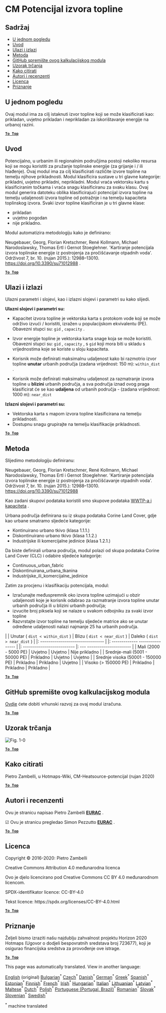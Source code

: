 <h1><a class="anchor" id="cm-heat-source-potential" href="#cm-heat-source-potential"><i class="fa fa-link"></i></a>CM Potencijal izvora topline</h1><h2><a class="anchor" id="table-of-contents" href="#table-of-contents"><i class="fa fa-link"></i></a> Sadržaj</h2><ul><li> <a href="#in-a-glance">U jednom pogledu</a></li><li> <a href="#introduction">Uvod</a></li><li> <a href="#inputs-and-outputs">Ulazi i izlazi</a></li><li> <a href="#method">Metoda</a></li><li> <a href="#github-repository-of-this-calculation-module">GitHub spremište ovog kalkulacijskog modula</a></li><li> <a href="#sample-run">Uzorak trčanja</a></li><li> <a href="#how-to-cite">Kako citirati</a></li><li> <a href="#authors-and-reviewers">Autori i recenzenti</a></li><li> <a href="#license">Licenca</a></li><li> <a href="#acknowledgement">Priznanje</a></li></ul><h2><a class="anchor" id="in-a-glance" href="#in-a-glance"><i class="fa fa-link"></i></a> U jednom pogledu</h2><p> Ovaj modul ima za cilj istaknuti izvor topline koji se može klasificirati kao: prikladan, uvjetno prikladan i neprikladan za iskorištavanje energije na urbanoj razini.</p><p> <a href="#table-of-contents"><strong><code>To Top</code></strong></a></p><h2><a class="anchor" id="introduction" href="#introduction"><i class="fa fa-link"></i></a> Uvod</h2><p> Potencijalno, u urbanim ili regionalnim područjima postoji nekoliko resursa koji se mogu koristiti za pružanje toplinske energije (za grijanje i / ili hlađenje). Ovaj modul ima za cilj klasificirati različite izvore topline na temelju njihove prikladnosti. Modul klasificira sustave u tri glavne kategorije: prikladni, uvjetno prikladni, neprikladni. Modul vraća vektorsku kartu s klasificiranim točkama i vraća snagu klasificiranu za svaku klasu. Ovaj modul generira datoteku oblika klasificirajući potencijal izvora topline na temelju udaljenosti izvora topline od potražnje i na temelju kapaciteta toplinskog izvora. Svaki izvor topline klasificiran je u tri glavne klase:</p><ul><li> prikladan</li><li> uvjetno pogodan</li><li> nije prikladno.</li></ul><p> Modul automatizira metodologiju kako je definirano:</p><p> Neugebauer, Georg, Florian Kretschmer, René Kollmann, Michael Narodoslawsky, Thomas Ertl i Gernot Stoeglehner. &#39;Kartiranje potencijala izvora toplinske energije iz postrojenja za pročišćavanje otpadnih voda&#39;. Održivost 7, br. 10. (rujan 2015.): 12988–13010. <a href="https://doi.org/10.3390/su71012988">https://doi.org/10.3390/su71012988</a> .</p><p> <a href="#table-of-contents"><strong><code>To Top</code></strong></a></p><h2><a class="anchor" id="inputs-and-outputs" href="#inputs-and-outputs"><i class="fa fa-link"></i></a> Ulazi i izlazi</h2><p> Ulazni parametri i slojevi, kao i izlazni slojevi i parametri su kako slijedi.</p><p> <strong>Ulazni slojevi i parametri su:</strong></p><ul><li><p> Kapacitet izvora topline je vektorska karta s protokom vode koji se može održivo izvući / koristiti, izražen u populacijskom ekvivalentu (PE). Obavezni stupci su: <code>gid</code> , <code>capacity</code> .</p></li><li><p> Izvor energije topline je vektorska karta snage koja se može koristiti. Obavezni stupci su: <code>gid</code> , <code>capacity</code> , s <code>gid</code> koji mora biti u skladu s vrijednostima koje se koriste u sloju kapaciteta.</p></li><li><p> Korisnik može definirati maksimalnu udaljenost kako bi razmotrio izvor topline <strong>unutar</strong> urbanih područja (zadana vrijednost: 150 m): <code>within_dist</code> .</p></li><li><p> Korisnik može definirati maksimalnu udaljenost za razmatranje izvora topline u <strong>blizini</strong> urbanih područja, a sva područja iznad ovog praga klasificirat će se kao <strong>udaljena</strong> od urbanih područja - (zadana vrijednost: 1000 m): <code>near_dist</code></p></li></ul><p> <strong>Izlazni slojevi i parametri su:</strong></p><ul><li> Vektorska karta s mapom izvora topline klasificirana na temelju prikladnosti.</li><li> Dostupnu snagu grupirajte na temelju klasifikacije prikladnosti.</li></ul><p> <a href="#table-of-contents"><strong><code>To Top</code></strong></a></p><h2><a class="anchor" id="method" href="#method"><i class="fa fa-link"></i></a> Metoda</h2><p> Slijedimo metodologiju definiranu:</p><p> Neugebauer, Georg, Florian Kretschmer, René Kollmann, Michael Narodoslawsky, Thomas Ertl i Gernot Stoeglehner. &#39;Kartiranje potencijala izvora toplinske energije iz postrojenja za pročišćavanje otpadnih voda&#39;. Održivost 7, br. 10. (rujan 2015.): 12988–13010. <a href="https://doi.org/10.3390/su71012988.">https://doi.org/10.3390/su71012988</a></p><p> Kao zadani skupovi podataka koristili smo skupove podataka <a href="https://gitlab.com/hotmaps/potential/WWTP/">WWTP-a i kapaciteta</a> .</p><p> Urbana područja definirana su iz skupa podataka Corine Land Cover, gdje kao urbane smatramo sljedeće kategorije:</p><ul><li> Kontinuirano urbano tkivo (klasa 1.1.1.)</li><li> Diskontinuirano urbano tkivo (klasa 1.1.2.)</li><li> Industrijske ili komercijalne jedinice (klasa 1.2.1.)</li></ul><p> Da biste definirali urbana područja, modul polazi od skupa podataka Corine Land Cover (CLC) i odabire sljedeće kategorije:</p><ul><li> Continuous_urban_fabric</li><li> Diskontinuirana_urbana_tkanina</li><li> Industrijske_ili_komercijalne_jedinice</li></ul><p> Zatim za procjenu i klasifikaciju potencijala, modul:</p><ul><li> Izračunajte međuspremnik oko izvora topline uzimajući u obzir udaljenosti koje je korisnik odabrao za razmatranje izvora topline unutar urbanih područja ili u blizini urbanih područja;</li><li> izvucite broj piksela koji se nalaze u svakom odbojniku za svaki izvor topline</li><li> Razvrstajte izvor topline na temelju sljedeće matrice ako se unutar određene udaljenosti nalazi najmanje 25 ha urbanih područja.</li></ul><p> | | Unutar ( <code>dist &lt; within_dist</code> ) | Blizu ( <code>dist &lt; near_dist</code> ) | Daleko ( <code>dist &gt; near_dist</code> ) | |: -------------------------------- | |: ------------- ---------------- | |: -------------------------- |: --- ---------------------- | | Mali (2000 - 5000 PE) | Uvjetno | Uvjetno | Nije prikladno | | Srednje-mali (5001 - 50000 PE) | Prikladno | Uvjetno | Uvjetno | | Srednje visoka (50001 - 150000 PE) | Prikladno | Prikladno | Uvjetno | | Visoko (&gt; 150000 PE) | Prikladno | Prikladno | Prikladno |</p><p> <a href="#table-of-contents"><strong><code>To Top</code></strong></a></p><h2><a class="anchor" id="github-repository-of-this-calculation-module" href="#github-repository-of-this-calculation-module"><i class="fa fa-link"></i></a> GitHub spremište ovog kalkulacijskog modula</h2><p> <a href="https://github.com/HotMaps/heatsource_potential/tree/develop">Ovdje</a> ćete dobiti vrhunski razvoj za ovaj modul izračuna.</p><p> <a href="#table-of-contents"><strong><code>To Top</code></strong></a></p><h2><a class="anchor" id="sample-run" href="#sample-run"><i class="fa fa-link"></i></a> Uzorak trčanja</h2><img alt="Fig. 1-0" src="https://wiki.hotmaps.hevs.ch/en/CM-Heatsource-potential/cm-heat.png" title="Izvršite Heatsource CM"/><p> <a href="#table-of-contents"><strong><code>To Top</code></strong></a></p><h2><a class="anchor" id="how-to-cite" href="#how-to-cite"><i class="fa fa-link"></i></a> Kako citirati</h2><p> Pietro Zambelli, u Hotmaps-Wiki, CM-Heatsource-potencijal (rujan 2020)</p><p> <a href="#table-of-contents"><strong><code>To Top</code></strong></a></p><h2><a class="anchor" id="authors-and-reviewers" href="#authors-and-reviewers"><i class="fa fa-link"></i></a> Autori i recenzenti</h2><p> Ovu je stranicu napisao Pietro Zambelli <strong><a href="http://www.eurac.edu">EURAC</a></strong> .</p><p> ☑ Ovu je stranicu pregledao Simon Pezzutto <strong><a href="http://www.eurac.edu">EURAC</a></strong> .</p><p> <a href="#table-of-contents"><strong><code>To Top</code></strong></a></p><h2><a class="anchor" id="license" href="#license"><i class="fa fa-link"></i></a> Licenca</h2><p> Copyright © 2016-2020: Pietro Zambelli</p><p> Creative Commons Attribution 4.0 međunarodna licenca</p><p> Ovo je djelo licencirano pod Creative Commons CC BY 4.0 međunarodnom licencom.</p><p> SPDX-identifikator licence: CC-BY-4.0</p><p> Tekst licence: https://spdx.org/licenses/CC-BY-4.0.html</p><p> <a href="#table-of-contents"><strong><code>To Top</code></strong></a></p><h2><a class="anchor" id="acknowledgement" href="#acknowledgement"><i class="fa fa-link"></i></a> Priznanje</h2><p> Željeli bismo izraziti našu najdublju zahvalnost projektu Horizon 2020 Hotmaps (Ugovor o dodjeli bespovratnih sredstava broj 723677), koji je osigurao financijska sredstva za provođenje ove istrage.</p><p> <a href="#table-of-contents"><strong><code>To Top</code></strong></a></p>
<!--- THIS IS A SUPER UNIQUE IDENTIFIER -->

This page was automatically translated. View in another language:

[English](../en/CM-Heat-source-potential) (original) [Bulgarian](../bg/CM-Heat-source-potential)<sup>\*</sup> [Czech](../cs/CM-Heat-source-potential)<sup>\*</sup> [Danish](../da/CM-Heat-source-potential)<sup>\*</sup> [German](../de/CM-Heat-source-potential)<sup>\*</sup> [Greek](../el/CM-Heat-source-potential)<sup>\*</sup> [Spanish](../es/CM-Heat-source-potential)<sup>\*</sup> [Estonian](../et/CM-Heat-source-potential)<sup>\*</sup> [Finnish](../fi/CM-Heat-source-potential)<sup>\*</sup> [French](../fr/CM-Heat-source-potential)<sup>\*</sup> [Irish](../ga/CM-Heat-source-potential)<sup>\*</sup>  [Hungarian](../hu/CM-Heat-source-potential)<sup>\*</sup> [Italian](../it/CM-Heat-source-potential)<sup>\*</sup> [Lithuanian](../lt/CM-Heat-source-potential)<sup>\*</sup> [Latvian](../lv/CM-Heat-source-potential)<sup>\*</sup> [Maltese](../mt/CM-Heat-source-potential)<sup>\*</sup> [Dutch](../nl/CM-Heat-source-potential)<sup>\*</sup> [Polish](../pl/CM-Heat-source-potential)<sup>\*</sup> [Portuguese (Portugal, Brazil)](../pt/CM-Heat-source-potential)<sup>\*</sup> [Romanian](../ro/CM-Heat-source-potential)<sup>\*</sup> [Slovak](../sk/CM-Heat-source-potential)<sup>\*</sup> [Slovenian](../sl/CM-Heat-source-potential)<sup>\*</sup> [Swedish](../sv/CM-Heat-source-potential)<sup>\*</sup> 

<sup>\*</sup> machine translated
